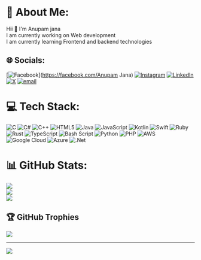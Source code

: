# 💫 About Me:
Hii 👋 I'm Anupam jana<br>I am currently working on Web development <br>I am currently learning Frontend and backend technologies<br>


## 🌐 Socials:
[![Facebook](https://img.shields.io/badge/Facebook-%231877F2.svg?logo=Facebook&logoColor=white)](https://facebook.com/Anupam Jana) [![Instagram](https://img.shields.io/badge/Instagram-%23E4405F.svg?logo=Instagram&logoColor=white)](https://instagram.com/anupamjana86) [![LinkedIn](https://img.shields.io/badge/LinkedIn-%230077B5.svg?logo=linkedin&logoColor=white)](https://www.linkedin.com/in/anupam-jana2005/)
 [![X](https://img.shields.io/badge/X-black.svg?logo=X&logoColor=white)](https://x.com/@AnupamJ905) [![email](https://img.shields.io/badge/Email-D14836?logo=gmail&logoColor=white)](mailto:techsayan4625@gmail.com) 

# 💻 Tech Stack:
![C](https://img.shields.io/badge/c-%2300599C.svg?style=for-the-badge&logo=c&logoColor=white) ![C#](https://img.shields.io/badge/c%23-%23239120.svg?style=for-the-badge&logo=csharp&logoColor=white) ![C++](https://img.shields.io/badge/c++-%2300599C.svg?style=for-the-badge&logo=c%2B%2B&logoColor=white) ![HTML5](https://img.shields.io/badge/html5-%23E34F26.svg?style=for-the-badge&logo=html5&logoColor=white) ![Java](https://img.shields.io/badge/java-%23ED8B00.svg?style=for-the-badge&logo=openjdk&logoColor=white) ![JavaScript](https://img.shields.io/badge/javascript-%23323330.svg?style=for-the-badge&logo=javascript&logoColor=%23F7DF1E) ![Kotlin](https://img.shields.io/badge/kotlin-%237F52FF.svg?style=for-the-badge&logo=kotlin&logoColor=white) ![Swift](https://img.shields.io/badge/swift-F54A2A?style=for-the-badge&logo=swift&logoColor=white) ![Ruby](https://img.shields.io/badge/ruby-%23CC342D.svg?style=for-the-badge&logo=ruby&logoColor=white) ![Rust](https://img.shields.io/badge/rust-%23000000.svg?style=for-the-badge&logo=rust&logoColor=white) ![TypeScript](https://img.shields.io/badge/typescript-%23007ACC.svg?style=for-the-badge&logo=typescript&logoColor=white) ![Bash Script](https://img.shields.io/badge/bash_script-%23121011.svg?style=for-the-badge&logo=gnu-bash&logoColor=white) ![Python](https://img.shields.io/badge/python-3670A0?style=for-the-badge&logo=python&logoColor=ffdd54) ![PHP](https://img.shields.io/badge/php-%23777BB4.svg?style=for-the-badge&logo=php&logoColor=white) ![AWS](https://img.shields.io/badge/AWS-%23FF9900.svg?style=for-the-badge&logo=amazon-aws&logoColor=white) ![Google Cloud](https://img.shields.io/badge/GoogleCloud-%234285F4.svg?style=for-the-badge&logo=google-cloud&logoColor=white) ![Azure](https://img.shields.io/badge/azure-%230072C6.svg?style=for-the-badge&logo=microsoftazure&logoColor=white) ![.Net](https://img.shields.io/badge/.NET-5C2D91?style=for-the-badge&logo=.net&logoColor=white)
# 📊 GitHub Stats:
![](https://github-readme-stats.vercel.app/api?username=Anupam4625f&theme=dark&hide_border=false&include_all_commits=false&count_private=false)<br/>
![](https://github-readme-streak-stats.herokuapp.com/?user=Anupam4625f&theme=dark&hide_border=false)<br/>
![](https://github-readme-stats.vercel.app/api/top-langs/?username=Anupam4625f&theme=dark&hide_border=false&include_all_commits=false&count_private=false&layout=compact)

## 🏆 GitHub Trophies
![](https://github-profile-trophy.vercel.app/?username=Anupam4625f&theme=radical&no-frame=false&no-bg=true&margin-w=4)

---
[![](https://visitcount.itsvg.in/api?id=Anupam4625f&icon=0&color=0)](https://visitcount.itsvg.in)

<!-- Proudly created with GPRM ( https://gprm.itsvg.in ) -->
